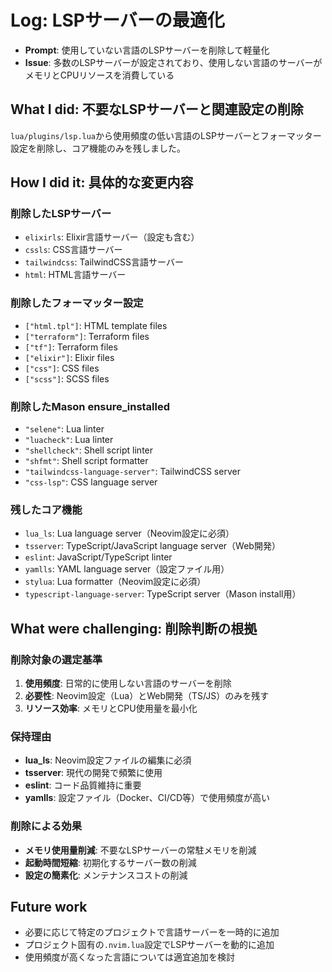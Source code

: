 # Log: LSPサーバーの最適化

- **Prompt**: 使用していない言語のLSPサーバーを削除して軽量化
- **Issue**: 多数のLSPサーバーが設定されており、使用しない言語のサーバーがメモリとCPUリソースを消費している

## What I did: 不要なLSPサーバーと関連設定の削除

`lua/plugins/lsp.lua`から使用頻度の低い言語のLSPサーバーとフォーマッター設定を削除し、コア機能のみを残しました。

## How I did it: 具体的な変更内容

### 削除したLSPサーバー
- `elixirls`: Elixir言語サーバー（設定も含む）
- `cssls`: CSS言語サーバー
- `tailwindcss`: TailwindCSS言語サーバー
- `html`: HTML言語サーバー

### 削除したフォーマッター設定
- `["html.tpl"]`: HTML template files
- `["terraform"]`: Terraform files
- `["tf"]`: Terraform files
- `["elixir"]`: Elixir files
- `["css"]`: CSS files
- `["scss"]`: SCSS files

### 削除したMason ensure_installed
- `"selene"`: Lua linter
- `"luacheck"`: Lua linter
- `"shellcheck"`: Shell script linter
- `"shfmt"`: Shell script formatter
- `"tailwindcss-language-server"`: TailwindCSS server
- `"css-lsp"`: CSS language server

### 残したコア機能
- `lua_ls`: Lua language server（Neovim設定に必須）
- `tsserver`: TypeScript/JavaScript language server（Web開発）
- `eslint`: JavaScript/TypeScript linter
- `yamlls`: YAML language server（設定ファイル用）
- `stylua`: Lua formatter（Neovim設定に必須）
- `typescript-language-server`: TypeScript server（Mason install用）

## What were challenging: 削除判断の根拠

### 削除対象の選定基準
1. **使用頻度**: 日常的に使用しない言語のサーバーを削除
2. **必要性**: Neovim設定（Lua）とWeb開発（TS/JS）のみを残す
3. **リソース効率**: メモリとCPU使用量を最小化

### 保持理由
- **lua_ls**: Neovim設定ファイルの編集に必須
- **tsserver**: 現代の開発で頻繁に使用
- **eslint**: コード品質維持に重要
- **yamlls**: 設定ファイル（Docker、CI/CD等）で使用頻度が高い

### 削除による効果
- **メモリ使用量削減**: 不要なLSPサーバーの常駐メモリを削減
- **起動時間短縮**: 初期化するサーバー数の削減
- **設定の簡素化**: メンテナンスコストの削減

## Future work
- 必要に応じて特定のプロジェクトで言語サーバーを一時的に追加
- プロジェクト固有の`.nvim.lua`設定でLSPサーバーを動的に追加
- 使用頻度が高くなった言語については適宜追加を検討
